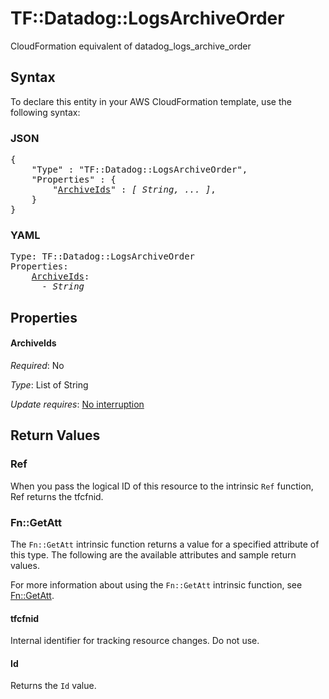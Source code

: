 # TF::Datadog::LogsArchiveOrder

CloudFormation equivalent of datadog_logs_archive_order

## Syntax

To declare this entity in your AWS CloudFormation template, use the following syntax:

### JSON

<pre>
{
    "Type" : "TF::Datadog::LogsArchiveOrder",
    "Properties" : {
        "<a href="#archiveids" title="ArchiveIds">ArchiveIds</a>" : <i>[ String, ... ]</i>,
    }
}
</pre>

### YAML

<pre>
Type: TF::Datadog::LogsArchiveOrder
Properties:
    <a href="#archiveids" title="ArchiveIds">ArchiveIds</a>: <i>
      - String</i>
</pre>

## Properties

#### ArchiveIds

_Required_: No

_Type_: List of String

_Update requires_: [No interruption](https://docs.aws.amazon.com/AWSCloudFormation/latest/UserGuide/using-cfn-updating-stacks-update-behaviors.html#update-no-interrupt)

## Return Values

### Ref

When you pass the logical ID of this resource to the intrinsic `Ref` function, Ref returns the tfcfnid.

### Fn::GetAtt

The `Fn::GetAtt` intrinsic function returns a value for a specified attribute of this type. The following are the available attributes and sample return values.

For more information about using the `Fn::GetAtt` intrinsic function, see [Fn::GetAtt](https://docs.aws.amazon.com/AWSCloudFormation/latest/UserGuide/intrinsic-function-reference-getatt.html).

#### tfcfnid

Internal identifier for tracking resource changes. Do not use.

#### Id

Returns the <code>Id</code> value.

